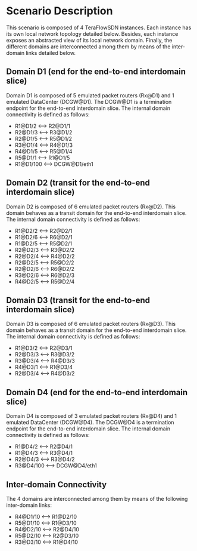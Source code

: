 # Scenario Description

This scenario is composed of 4 TeraFlowSDN instances.
Each instance has its own local network topology detailed below.
Besides, each instance exposes an abstracted view of its local network domain.
Finally, the different domains are interconnected among them by means of the inter-domain links detailed below.

## Domain D1 (end for the end-to-end interdomain slice)

Domain D1 is composed of 5 emulated packet routers (Rx@D1) and 1 emulated DataCenter (DCGW@D1).
The DCGW@D1 is a termination endpoint for the end-to-end interdomain slice.
The internal domain connectivity is defined as follows:
- R1@D1/2 <--> R2@D1/1
- R2@D1/3 <--> R3@D1/2
- R2@D1/5 <--> R5@D1/2
- R3@D1/4 <--> R4@D1/3
- R4@D1/5 <--> R5@D1/4
- R5@D1/1 <--> R1@D1/5
- R1@D1/100 <--> DCGW@D1/eth1

## Domain D2 (transit for the end-to-end interdomain slice)

Domain D2 is composed of 6 emulated packet routers (Rx@D2).
This domain behaves as a transit domain for the end-to-end interdomain slice.
The internal domain connectivity is defined as follows:
- R1@D2/2 <--> R2@D2/1
- R1@D2/6 <--> R6@D2/1
- R1@D2/5 <--> R5@D2/1
- R2@D2/3 <--> R3@D2/2
- R2@D2/4 <--> R4@D2/2
- R2@D2/5 <--> R5@D2/2
- R2@D2/6 <--> R6@D2/2
- R3@D2/6 <--> R6@D2/3
- R4@D2/5 <--> R5@D2/4

## Domain D3 (transit for the end-to-end interdomain slice)

Domain D3 is composed of 6 emulated packet routers (Rx@D3).
This domain behaves as a transit domain for the end-to-end interdomain slice.
The internal domain connectivity is defined as follows:
- R1@D3/2 <--> R2@D3/1
- R2@D3/3 <--> R3@D3/2
- R3@D3/4 <--> R4@D3/3
- R4@D3/1 <--> R1@D3/4
- R2@D3/4 <--> R4@D3/2

## Domain D4 (end for the end-to-end interdomain slice)

Domain D4 is composed of 3 emulated packet routers (Rx@D4) and 1 emulated DataCenter (DCGW@D4).
The DCGW@D4 is a termination endpoint for the end-to-end interdomain slice.
The internal domain connectivity is defined as follows:
- R1@D4/2 <--> R2@D4/1
- R1@D4/3 <--> R3@D4/1
- R2@D4/3 <--> R3@D4/2
- R3@D4/100 <--> DCGW@D4/eth1

## Inter-domain Connectivity

The 4 domains are interconnected among them by means of the following inter-domain links:
- R4@D1/10 <--> R1@D2/10
- R5@D1/10 <--> R1@D3/10
- R4@D2/10 <--> R2@D4/10
- R5@D2/10 <--> R2@D3/10
- R3@D3/10 <--> R1@D4/10
